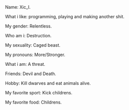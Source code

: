 Name: Xic_I.

What i like: programming, playing and making another shit.

My gender: Relentless.

Who am i: Destruction.

My sexuality: Caged beast.

My pronouns: More/Stronger.

What i am: A threat.

Friends: Devil and Death.

Hobby: Kill dwarves and eat animals alive.

My favorite sport: Kick childrens.

My favorite food: Childrens.

